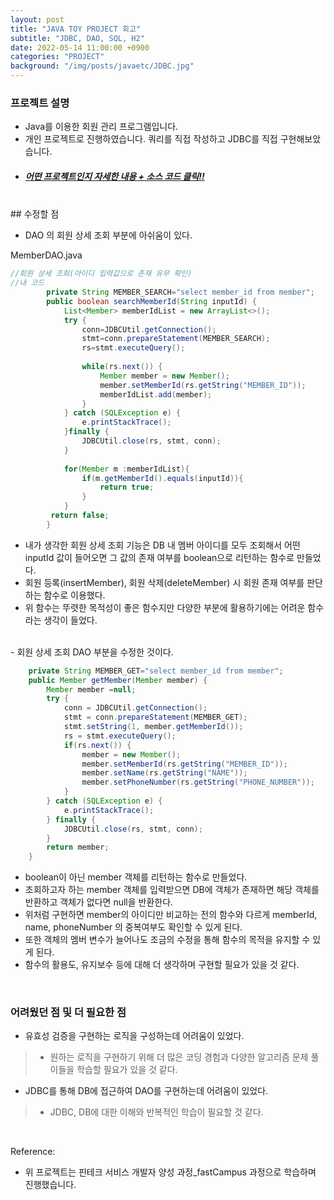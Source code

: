 ```yaml
---
layout: post
title: "JAVA TOY PROJECT 회고"
subtitle: "JDBC, DAO, SQL, H2"
date: 2022-05-14 11:00:00 +0900
categories: "PROJECT"
background: "/img/posts/javaetc/JDBC.jpg"
---
```


### 프로젝트 설명

- Java를 이용한 회원 관리 프로그램입니다.
- 개인 프로젝트로 진행하였습니다. 쿼리를 직접 작성하고 JDBC를 직접 구현해보았습니다. 
- ##### [ 어떤 프로젝트인지 자세한 내용 + 소스 코드 클릭!! ](https://github.com/iheese/JavaToyProject)

<br>
## 수정할 점

- DAO 의 회원 상세 조회 부분에 아쉬움이 있다.

MemberDAO.java

```java
//회원 상세 조회(아이디 입력값으로 존재 유무 확인)
//내 코드
		private String MEMBER_SEARCH="select member_id from member";
		public boolean searchMemberId(String inputId) {
			List<Member> memberIdList = new ArrayList<>();
			try {
				conn=JDBCUtil.getConnection();
				stmt=conn.prepareStatement(MEMBER_SEARCH);
				rs=stmt.executeQuery();
				
				while(rs.next()) {
					Member member = new Member();
					member.setMemberId(rs.getString("MEMBER_ID"));	
					memberIdList.add(member);
				}
			} catch (SQLException e) {
				e.printStackTrace();
			}finally {
				JDBCUtil.close(rs, stmt, conn);
			}	
			
			for(Member m :memberIdList){
				if(m.getMemberId().equals(inputId)){
					return true;
				}	
			}
		 return false;
		}
```

- 내가 생각한 회원 상세 조회 기능은 DB 내 멤버 아이디를 모두 조회해서 어떤 inputId 값이 들어오면 그 값의 존재 여부를 boolean으로 리턴하는 함수로 만들었다.
- 회원 등록(insertMember), 회원 삭제(deleteMember) 시 회원 존재 여부를 판단하는 함수로 이용했다. 
- 위 함수는 뚜렷한 목적성이 좋은 함수지만 다양한 부분에 활용하기에는 어려운 함수라는 생각이 들었다. 

<br>
- 회원 상세 조회 DAO 부분을 수정한 것이다.

```java
	private String MEMBER_GET="select member_id from member";
	public Member getMember(Member member) {
		Member member =null;
		try {
			conn = JDBCUtil.getConnection();
			stmt = conn.prepareStatement(MEMBER_GET);
			stmt.setString(1, member.getMemberId());
			rs = stmt.executeQuery();
			if(rs.next()) {
				member = new Member();
				member.setMemberId(rs.getString("MEMBER_ID"));
				member.setName(rs.getString("NAME"));
				member.setPhoneNumber(rs.getString("PHONE_NUMBER"));
			}
		} catch (SQLException e) {
			e.printStackTrace();
		} finally {
			JDBCUtil.close(rs, stmt, conn);
		}
		return member;
	}
```

- boolean이 아닌 member 객체를 리턴하는 함수로 만들었다.
- 조회하고자 하는 member 객체를 입력받으면 DB에 객체가 존재하면 해당 객체를 반환하고 객체가 없다면 null을 반환한다.
- 위처럼 구현하면 member의 아이디만 비교하는 전의 함수와 다르게 memberId, name, phoneNumber 의 중복여부도 확인할 수 있게 된다.
- 또한 객체의 멤버 변수가 늘어나도 조금의 수정을 통해 함수의 목적을 유지할 수 있게 된다. 
- 함수의 활용도, 유지보수 등에 대해 더 생각하며 구현할 필요가 있을 것 같다. 

<br>

### 어려웠던 점 및 더 필요한 점
- 유효성 검증을 구현하는 로직을 구성하는데 어려움이 있었다.
> - 원하는 로직을 구현하기 위해 더 많은 코딩 경험과 다양한 알고리즘 문제 풀이들을 학습할 필요가 있을 것 같다.
- JDBC를 통해 DB에 접근하여 DAO를 구현하는데 어려움이 있었다.
> - JDBC, DB에 대한 이해와 반복적인 학습이 필요할 것 같다. 

<br>

Reference:
- 위 프로젝트는 핀테크 서비스 개발자 양성 과정_fastCampus 과정으로 학습하며 진행했습니다.
